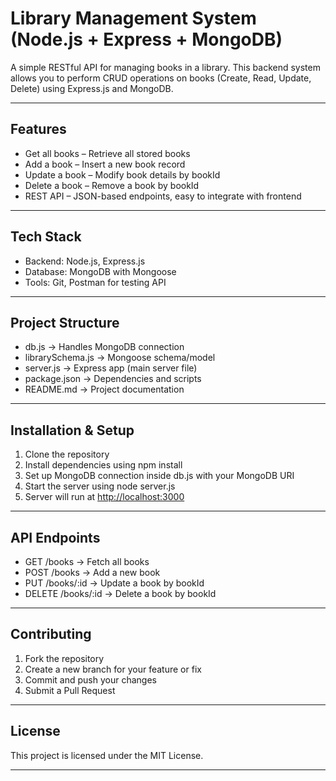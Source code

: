 # Library Management System (Node.js + Express + MongoDB)

A simple RESTful API for managing books in a library.
This backend system allows you to perform CRUD operations on books (Create, Read, Update, Delete) using Express.js and MongoDB.

---

## Features

* Get all books – Retrieve all stored books
* Add a book – Insert a new book record
* Update a book – Modify book details by bookId
* Delete a book – Remove a book by bookId
* REST API – JSON-based endpoints, easy to integrate with frontend

---

## Tech Stack

* Backend: Node.js, Express.js
* Database: MongoDB with Mongoose
* Tools: Git, Postman for testing API

---

## Project Structure

* db.js → Handles MongoDB connection
* librarySchema.js → Mongoose schema/model
* server.js → Express app (main server file)
* package.json → Dependencies and scripts
* README.md → Project documentation

---

## Installation & Setup

1. Clone the repository
2. Install dependencies using npm install
3. Set up MongoDB connection inside db.js with your MongoDB URI
4. Start the server using node server.js
5. Server will run at [http://localhost:3000](http://localhost:3000)

---

## API Endpoints

* GET /books → Fetch all books
* POST /books → Add a new book
* PUT /books/\:id → Update a book by bookId
* DELETE /books/\:id → Delete a book by bookId

---

## Contributing

1. Fork the repository
2. Create a new branch for your feature or fix
3. Commit and push your changes
4. Submit a Pull Request

---

## License

This project is licensed under the MIT License.

---
